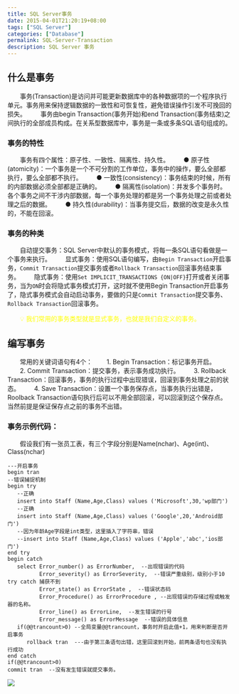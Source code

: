 ```yaml
---
title: SQL Server事务
date: 2015-04-01T21:20:19+08:00
tags: ["SQL Server"]
categories: ["Database"]
permalink: SQL-Server-Transaction
description: SQL Server 事务
---
```

## 什么是事务
　　事务(Transaction)是访问并可能更新数据库中的各种数据项的一个程序执行单元。事务用来保持逻辑数据的一致性和可恢复性，避免错误操作引发不可挽回的损失。
　　事务由begin Transaction(事务开始)和end Transaction(事务结束)之间执行的全部成员构成。在关系型数据库中，事务是一条或多条SQL语句组成的。

### 事务的特性
　　事务有四个属性：原子性、一致性、隔离性、持久性。<!--more-->
　　● 原子性(atomicity)：一个事务是一个不可分割的工作单位，事务中的操作，要么全部都执行，要么全部都不执行。
　　● 一致性(consistency)：事务结束的时候，所有的内部数据必须全部都是正确的。
　　● 隔离性(isolation)：并发多个事务时。各个事务之间不干涉内部数据，每一个事务处理的都是另一个事务处理之前或者处理之后的数据。
　　● 持久性(durability)：当事务提交后，数据的改变是永久性的，不能在回滚。

### 事务的种类
　　自动提交事务：SQL Server中默认的事务模式，将每一条SQL语句看做是一个事务来执行。
　　显式事务：使用SQL语句编写，由`Begin Transaction`开启事务，`Commit Transaction`提交事务或者`Rollback Transaction`回滚事务结束事务。
　　隐式事务：使用`Set IMPLICIT_TRANSACTIONS {ON|OFF}`打开或者关闭事务，当为`ON`时会将隐式事务模式打开，这时就不使用Begin Transaction开启事务了，隐式事务模式会自动启动事务，要做的只是`Commit Transaction`提交事务、`Rollback Transaction`回滚事务。

　　<text style='color:yellow'>💡<text/> 我们常用的事务类型就是显式事务，也就是我们自定义的事务。

## 编写事务
　　常用的关键词语句有4个：
　　1. Begin Transaction：标记事务开启。
　　2. Commit Transaction：提交事务，表示事务成功执行。
　　3. Rollback Transaction：回滚事务，事务的执行过程中出现错误，回滚到事务处理之前的状态。
　　4. Save Transaction：设置一个事务保存点，当事务执行出错是，Roolback Transaction语句执行后可以不用全部回滚，可以回滚到这个保存点。当然前提是保证保存点之前的事务不出错。

### 事务示例代码：
　　假设我们有一张员工表，有三个字段分别是Name(nchar)、Age(int)、Class(nchar)

```
---开启事务
begin tran
--错误捕捉机制
begin try  
   --正确
   insert into Staff (Name,Age,Class) values ('Microsoft',30,'wp部门')
   --正确
   insert into Staff (Name,Age,Class) values ('Google',20,'Android部门')
   --因为年龄Age字段是int类型，这里插入了字符串，错误
   --insert into Staff (Name,Age,Class) values ('Apple','abc','ios部门')
end try
begin catch
   select Error_number() as ErrorNumber,  --出现错误的代码
          Error_severity() as ErrorSeverity,  --错误严重级别，级别小于10 try catch 捕获不到
          Error_state() as ErrorState ,  --错误状态码
          Error_Procedure() as ErrorProcedure , --出现错误的存储过程或触发器的名称。
          Error_line() as ErrorLine,  --发生错误的行号
          Error_message() as ErrorMessage  --错误的具体信息
   if(@@trancount>0) --全局变量@@trancount，事务时开启此值+1，用来判断是否开启事务
      rollback tran  ---由于第三条语句出错，这里回滚到开始，前两条语句也没有执行成功
end catch
if(@@trancount>0)
commit tran  --没有发生错误就提交事务。
```
![](http://ww2.sinaimg.cn/mw690/c55a7aeejw1f1d464k3i0j20o90hq7av.jpg)

